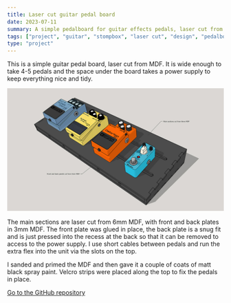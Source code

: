 ```yaml
---
title: Laser cut guitar pedal board
date: 2023-07-11
summary: A simple pedalboard for guitar effects pedals, laser cut from MDF. 
tags: ["project", "guitar", "stompbox", "laser cut", "design", "pedalboard", "music"]
type: "project"
---
```


This is a simple guitar pedal board, laser cut from MDF. It is wide enough to take 4-5 pedals and the space under the board takes a power supply to keep everything nice and tidy. 

![image](featured.jpg)

The main sections are laser cut from 6mm MDF, with front and back plates in 3mm MDF. The front plate was glued in place, the back plate is a snug fit and is just pressed into the recess at the back so that it can be removed to access to the power supply. I use short cables between pedals and run the extra flex into the unit via the slots on the top. 

I sanded and primed the MDF and then gave it a couple of coats of matt black spray paint. Velcro strips were placed along the top to fix the pedals in place. 

[Go to the GitHub repository](https://github.com/nerdimmunity/laser-cut-pedalboard)

